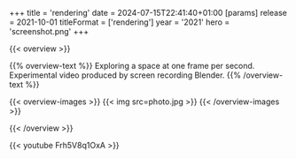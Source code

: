 +++
title = 'rendering'
date = 2024-07-15T22:41:40+01:00
[params]
    release = 2021-10-01
    titleFormat = ['rendering']
    year = '2021'
    hero = 'screenshot.png'
+++

{{< overview >}}

{{% overview-text %}}
Exploring a space at one frame per second. Experimental video produced by screen recording Blender.
{{% /overview-text %}}

{{< overview-images >}}
{{< img src=photo.jpg >}}
{{< /overview-images >}}

{{< /overview >}}

{{< youtube Frh5V8q1OxA >}}